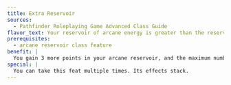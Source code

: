 ```yaml
---
title: Extra Reservoir
sources:
  - Pathfinder Roleplaying Game Advanced Class Guide
flavor_text: Your reservoir of arcane energy is greater than the reservoirs of others.
prerequisites:
  - arcane reservoir class feature
benefit: |
  You gain 3 more points in your arcane reservoir, and the maximum number of points in your arcane reservoir increases by that amount.
special: |
  You can take this feat multiple times. Its effects stack.
---
```


